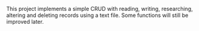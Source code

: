 This project implements a simple CRUD with reading, writing, researching, altering and deleting records using a text file. Some functions will still be improved later.
